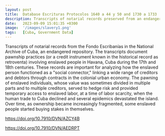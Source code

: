 ```yaml
---
layout: post
title:  Database Escrituras Protocolos 1640 a 44 y 50 and 1730 a 1733
description: Transcripts of notarial records preserved from an endangered colonial archive that documents the selling and pawnship practices involving enslaved people in Havana, Cuba during the 17th and 18th centuries. 
date:   2023-09-09 15:01:35 +0300
image:  '/images/slavery1.png'
tags:   [Cuba, Government Data]
---
```


Transcripts of notarial records from the Fondo Escribanías in the National Archive of Cuba, an endangered repository. The transcripts document pawnship practices (or a credit instrument known in the historical record as retroventa) involving enslaved people in Havana, Cuba during the 17th and 18th centuries. These records are important for analyzing how the enslaved person functioned as a "social connector," linking a wide range of creditors and debtors through contracts in the colonial urban economy. The pawning of enslaved individuals, whose value was sometimes divided in multiple parts and to multiple creditors, served to hedge risk and provided temporary access to enslaved labor, at a time of labor scarcity, when the human trade to Cuba declined and several epidemics devastated the island. Over time, as ownership became increasingly fragmented, some enslaved people started buying stakes in themselves. 


https://doi.org/10.7910/DVN/AZCY4B  

https://doi.org/10.7910/DVN/AEDRPT


